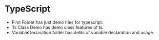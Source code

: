 # TypeScript
- First Folder has just demo files for typescript.
- Ts Class Demo has demo class features of ts.
- VariableDeclaration folder has detils of variable declaration and usage.